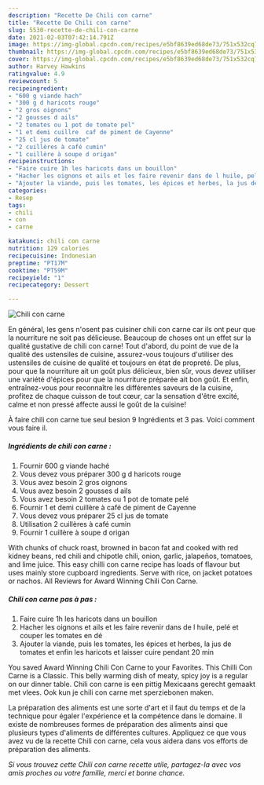 ```yaml
---
description: "Recette De Chili con carne"
title: "Recette De Chili con carne"
slug: 5530-recette-de-chili-con-carne
date: 2021-02-03T07:42:14.791Z
image: https://img-global.cpcdn.com/recipes/e5bf8639ed68de73/751x532cq70/chili-con-carne-photo-principale-de-la-recette.jpg
thumbnail: https://img-global.cpcdn.com/recipes/e5bf8639ed68de73/751x532cq70/chili-con-carne-photo-principale-de-la-recette.jpg
cover: https://img-global.cpcdn.com/recipes/e5bf8639ed68de73/751x532cq70/chili-con-carne-photo-principale-de-la-recette.jpg
author: Harvey Hawkins
ratingvalue: 4.9
reviewcount: 5
recipeingredient:
- "600 g viande hach"
- "300 g d haricots rouge"
- "2 gros oignons"
- "2 gousses d ails"
- "2 tomates ou 1 pot de tomate pel"
- "1 et demi cuillre  caf de piment de Cayenne"
- "25 cl jus de tomate"
- "2 cuillères à café cumin"
- "1 cuillère à soupe d origan"
recipeinstructions:
- "Faire cuire 1h les haricots dans un bouillon"
- "Hacher les oignons et ails et les faire revenir dans de l huile, pelé et couper les tomates en dé"
- "Ajouter la viande, puis les tomates, les épices et herbes, la jus de tomates et enfin les haricots et laisser cuire pendant 20 min"
categories:
- Resep
tags:
- chili
- con
- carne

katakunci: chili con carne 
nutrition: 129 calories
recipecuisine: Indonesian
preptime: "PT17M"
cooktime: "PT59M"
recipeyield: "1"
recipecategory: Dessert

---
```



![Chili con carne](https://img-global.cpcdn.com/recipes/e5bf8639ed68de73/751x532cq70/chili-con-carne-photo-principale-de-la-recette.jpg)

En général, les gens n'osent pas cuisiner chili con carne car ils ont peur que la nourriture ne soit pas délicieuse. Beaucoup de choses ont un effet sur la qualité gustative de chili con carne! Tout d'abord, du point de vue de la qualité des ustensiles de cuisine, assurez-vous toujours d'utiliser des ustensiles de cuisine de qualité et toujours en état de propreté. De plus, pour que la nourriture ait un goût plus délicieux, bien sûr, vous devez utiliser une variété d'épices pour que la nourriture préparée ait bon goût. Et enfin, entraînez-vous pour reconnaître les différentes saveurs de la cuisine, profitez de chaque cuisson de tout cœur, car la sensation d'être excité, calme et non pressé affecte aussi le goût de la cuisine!

<!--inarticleads1-->

À faire chili con carne tue seul besion 9 Ingrédients et 3 pas. Voici comment vous faire il.

##### Ingrédients de chili con carne :

1. Fournir 600 g viande haché
1. Vous devez vous préparer 300 g d haricots rouge
1. Vous avez besoin 2 gros oignons
1. Vous avez besoin 2 gousses d ails
1. Vous avez besoin 2 tomates ou 1 pot de tomate pelé
1. Fournir 1 et demi cuillère à café de piment de Cayenne
1. Vous devez vous préparer 25 cl jus de tomate
1. Utilisation 2 cuillères à café cumin
1. Fournir 1 cuillère à soupe d origan


With chunks of chuck roast, browned in bacon fat and cooked with red kidney beans, red chili and chipotle chili, onion, garlic, jalapeños, tomatoes, and lime juice. This easy chilli con carne recipe has loads of flavour but uses mainly store cupboard ingredients. Serve with rice, on jacket potatoes or nachos. All Reviews for Award Winning Chili Con Carne. 

<!--inarticleads2-->

##### Chili con carne pas à pas :

1. Faire cuire 1h les haricots dans un bouillon
1. Hacher les oignons et ails et les faire revenir dans de l huile, pelé et couper les tomates en dé
1. Ajouter la viande, puis les tomates, les épices et herbes, la jus de tomates et enfin les haricots et laisser cuire pendant 20 min


You saved Award Winning Chili Con Carne to your Favorites. This Chilli Con Carne is a Classic. This belly warming dish of meaty, spicy joy is a regular on our dinner table. Chili con carne is een pittig Mexicaans gerecht gemaakt met vlees. Ook kun je chili con carne met sperziebonen maken. 

<!--inarticleads1-->

<p>
La préparation des aliments est une sorte d'art et il faut du temps et de la technique pour égaler l'expérience et la compétence dans le domaine. Il existe de nombreuses formes de préparation des aliments ainsi que plusieurs types d'aliments de différentes cultures. Appliquez ce que vous avez vu de la recette Chili con carne, cela vous aidera dans vos efforts de préparation des aliments.
</p>

<p>
<i>Si vous trouvez cette Chili con carne recette utile, partagez-la avec vos amis proches ou votre famille, merci et bonne chance.</i>
</p>
